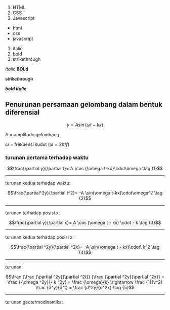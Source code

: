 1. HTML
2. CSS
3. Javascript

- html
- css
- javascript

1. italic
2. bold
3. strikethrough

_Italic_
**BOLd**
 
~~strikethrough~~

_**bold italic**_

## Penurunan persamaan gelombang dalam bentuk diferensial

```math
y=A \sin (\omega t - kx )
```

A = amplitudo gelombang

$\omega$ = frekuensi sudut
($\omega = 2\pi/f$)

### turunan pertama terhadap waktu 

```math 
\frac{\partial y}{\partial t}= A
\cos {\omega t-kx}\cdot\omega
\tag {1}
```
---

turunan kedua terhadap waktu:

```math
\frac{\partial^2y}{\partial t^2}= -A \sin(\omega t-kx)\cdot\omega^2 
\tag {2}
```
---

turunan terhadap posisi x:
```math
\frac{\partial y}{\partial x}= A \cos (\omega t - kx) \cdot - k
\tag {3}
```
---
turunan kedua terhadap posisi x:
```math
\frac{\partial ^2y}{\partial ^2x}= -A \sin(\omega t - kx)\cdot\ k^2
\tag {4}
```
---
turunan:
```math
\frac {\frac {\partial ^2y}{\partial ^2t}} {\frac {\partial ^2y}{\partial ^2x}} = \frac {-\omega ^2y}{- k ^2y} = \frac {\omega}{k} \rightarrow \frac {1}{v^2} \frac {d^y}{d^t} = \frac {d^2y}{d^2x}
\tag {5}
```
---
turunan geotermodinamika:
